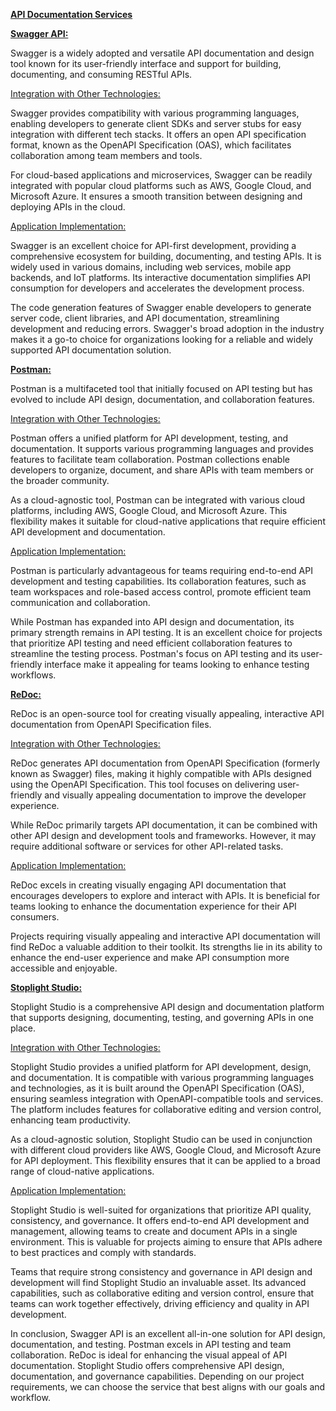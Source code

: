 **<u>API Documentation Services</u>**

**<u>Swagger API:</u>**

Swagger is a widely adopted and versatile API documentation and design
tool known for its user-friendly interface and support for building,
documenting, and consuming RESTful APIs.

<u>Integration with Other Technologies:</u>

Swagger provides compatibility with various programming languages,
enabling developers to generate client SDKs and server stubs for easy
integration with different tech stacks. It offers an open API
specification format, known as the OpenAPI Specification (OAS), which
facilitates collaboration among team members and tools.

For cloud-based applications and microservices, Swagger can be readily
integrated with popular cloud platforms such as AWS, Google Cloud, and
Microsoft Azure. It ensures a smooth transition between designing and
deploying APIs in the cloud.

<u>Application Implementation:</u>

Swagger is an excellent choice for API-first development, providing a
comprehensive ecosystem for building, documenting, and testing APIs. It
is widely used in various domains, including web services, mobile app
backends, and IoT platforms. Its interactive documentation simplifies
API consumption for developers and accelerates the development process.

The code generation features of Swagger enable developers to generate
server code, client libraries, and API documentation, streamlining
development and reducing errors. Swagger's broad adoption in the
industry makes it a go-to choice for organizations looking for a
reliable and widely supported API documentation solution.

**<u>Postman:</u>**

Postman is a multifaceted tool that initially focused on API testing but
has evolved to include API design, documentation, and collaboration
features.

<u>Integration with Other Technologies:</u>

Postman offers a unified platform for API development, testing, and
documentation. It supports various programming languages and provides
features to facilitate team collaboration. Postman collections enable
developers to organize, document, and share APIs with team members or
the broader community.

As a cloud-agnostic tool, Postman can be integrated with various cloud
platforms, including AWS, Google Cloud, and Microsoft Azure. This
flexibility makes it suitable for cloud-native applications that require
efficient API development and documentation.

<u>Application Implementation:</u>

Postman is particularly advantageous for teams requiring end-to-end API
development and testing capabilities. Its collaboration features, such
as team workspaces and role-based access control, promote efficient team
communication and collaboration.

While Postman has expanded into API design and documentation, its
primary strength remains in API testing. It is an excellent choice for
projects that prioritize API testing and need efficient collaboration
features to streamline the testing process. Postman's focus on API
testing and its user-friendly interface make it appealing for teams
looking to enhance testing workflows.

**<u>ReDoc:</u>**

ReDoc is an open-source tool for creating visually appealing,
interactive API documentation from OpenAPI Specification files.

<u>Integration with Other Technologies:</u>

ReDoc generates API documentation from OpenAPI Specification (formerly
known as Swagger) files, making it highly compatible with APIs designed
using the OpenAPI Specification. This tool focuses on delivering
user-friendly and visually appealing documentation to improve the
developer experience.

While ReDoc primarily targets API documentation, it can be combined with
other API design and development tools and frameworks. However, it may
require additional software or services for other API-related tasks.

<u>Application Implementation:</u>

ReDoc excels in creating visually engaging API documentation that
encourages developers to explore and interact with APIs. It is
beneficial for teams looking to enhance the documentation experience for
their API consumers.

Projects requiring visually appealing and interactive API documentation
will find ReDoc a valuable addition to their toolkit. Its strengths lie
in its ability to enhance the end-user experience and make API
consumption more accessible and enjoyable.

**<u>Stoplight Studio:</u>**

Stoplight Studio is a comprehensive API design and documentation
platform that supports designing, documenting, testing, and governing
APIs in one place.

<u>Integration with Other Technologies:</u>

Stoplight Studio provides a unified platform for API development,
design, and documentation. It is compatible with various programming
languages and technologies, as it is built around the OpenAPI
Specification (OAS), ensuring seamless integration with
OpenAPI-compatible tools and services. The platform includes features
for collaborative editing and version control, enhancing team
productivity.

As a cloud-agnostic solution, Stoplight Studio can be used in
conjunction with different cloud providers like AWS, Google Cloud, and
Microsoft Azure for API deployment. This flexibility ensures that it can
be applied to a broad range of cloud-native applications.

<u>Application Implementation:</u>

Stoplight Studio is well-suited for organizations that prioritize API
quality, consistency, and governance. It offers end-to-end API
development and management, allowing teams to create and document APIs
in a single environment. This is valuable for projects aiming to ensure
that APIs adhere to best practices and comply with standards.

Teams that require strong consistency and governance in API design and
development will find Stoplight Studio an invaluable asset. Its advanced
capabilities, such as collaborative editing and version control, ensure
that teams can work together effectively, driving efficiency and quality
in API development.

In conclusion, Swagger API is an excellent all-in-one solution for API
design, documentation, and testing. Postman excels in API testing and
team collaboration. ReDoc is ideal for enhancing the visual appeal of
API documentation. Stoplight Studio offers comprehensive API design,
documentation, and governance capabilities. Depending on our project
requirements, we can choose the service that best aligns with our goals
and workflow.
